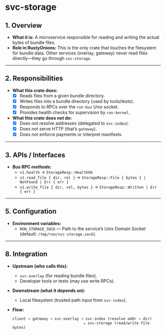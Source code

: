 # svc-storage

## 1. Overview
- **What it is:** A microservice responsible for reading and writing the actual bytes of bundle files.  
- **Role in RustyOnions:** This is the only crate that touches the filesystem for bundle data. Other services (overlay, gateway) never read files directly—they go through `svc-storage`.

---

## 2. Responsibilities
- **What this crate does:**
  - [x] Reads files from a given bundle directory.  
  - [x] Writes files into a bundle directory (used by tools/tests).  
  - [x] Responds to RPCs over the `ron-bus` Unix socket.  
  - [x] Provides health checks for supervision by `ron-kernel`.  

- **What this crate does *not* do:**
  - [x] Does not resolve addresses (delegated to `svc-index`).  
  - [x] Does not serve HTTP (that’s `gateway`).  
  - [x] Does not enforce payments or interpret manifests.  

---

## 3. APIs / Interfaces
- **Bus RPC methods:**
  - `v1.health` → `StorageResp::HealthOk`  
  - `v1.read_file { dir, rel }` → `StorageResp::File { bytes } | NotFound | Err { err }`  
  - `v1.write_file { dir, rel, bytes }` → `StorageResp::Written | Err { err }`  

---

## 5. Configuration
- **Environment variables:**  
  - `RON_STORAGE_SOCK` — Path to the service’s Unix Domain Socket (default: `/tmp/ron/svc-storage.sock`).  

---

## 8. Integration
- **Upstream (who calls this):**  
  - `svc-overlay` (for reading bundle files).  
  - Developer tools or tests (may use write RPCs).  

- **Downstream (what it depends on):**  
  - Local filesystem (trusted path input from `svc-index`).  

- **Flow:**  
  ```text
  client → gateway → svc-overlay → svc-index (resolve addr → dir)
                                  ↘ svc-storage (read/write file bytes)
```